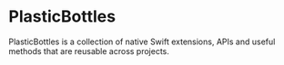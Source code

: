 # PlasticBottles

PlasticBottles is a collection of native Swift extensions, APIs and useful methods that are reusable across projects.
